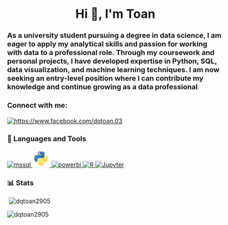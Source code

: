 <h1 align="center">Hi 👋, I'm Toan</h1>
<h3>As a university student pursuing a degree in data science, I am eager to apply my analytical skills and passion for working with data to a professional role. Through my coursework and personal projects, I have developed expertise in Python, SQL, data visualization, and machine learning techniques. I am now seeking an entry-level position where I can contribute my knowledge and continue growing as a data professional</h3>
<h3 align="left">Connect with me:</h3>
<p align="left">
<a href="https://www.facebook.com/dqtoan.03" target="_blank" rel="noopener noreferrer">
  <img align="center" src="https://raw.githubusercontent.com/rahuldkjain/github-profile-readme-generator/master/src/images/icons/Social/facebook.svg" alt="https://www.facebook.com/dqtoan.03" height="30" width="40" />
</a>
</p>
</p>

<h3 style="text-align: left;">🧰 Languages and Tools</h3>
<p style="text-align: left;">
  <a href="https://www.microsoft.com/en-us/sql-server" target="_blank" rel="noreferrer">
    <img src="https://www.svgrepo.com/show/331760/sql-database-generic.svg" alt="mssql" width="40" height="40"/>
  </a>
  <a href="https://www.python.org" target="_blank" rel="noreferrer">
    <img src="https://raw.githubusercontent.com/devicons/devicon/master/icons/python/python-original.svg" alt="python" width="40" height="40"/>
  </a>
  <a href="https://powerbi.microsoft.com/" target="_blank" rel="noreferrer">
    <img src="https://upload.wikimedia.org/wikipedia/commons/c/cf/New_Power_BI_Logo.svg" alt="powerbi" width="40" height="40"/>
  </a>
  <a href="https://www.r-project.org/" target="_blank" rel="noreferrer">
    <img src="https://www.vectorlogo.zone/logos/r-project/r-project-icon.svg" alt="R" width="40" height="40"/>
  </a>
  <a href="https://jupyter.org/" target="_blank" rel="noreferrer">
    <img src="https://upload.wikimedia.org/wikipedia/commons/3/38/Jupyter_logo.svg" alt="Jupyter" width="40" height="40"/>
  </a>
</p>

<h3 align="left">📊 Stats</h3>
<p>&nbsp;<img align="center" src="https://github-readme-stats.vercel.app/api?username=dqtoan2905&show_icons=true&locale=en&theme=tokyonight&layout=compact" alt="dqtoan2905" /></p>

<p><img align="left" src="https://github-readme-stats.vercel.app/api/top-langs?username=dqtoan2905&show_icons=true&locale=en&theme=tokyonight&layout=compact" alt="dqtoan2905" /></p>



